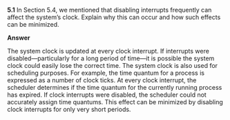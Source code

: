 **5.1** In Section 5.4, we mentioned that disabling interrupts frequently can affect the system’s clock. Explain why this can occur and how such effects can be minimized.

**Answer**

The system clock is updated at every clock interrupt. If interrupts were disabled—particularly for a long period of time—it is possible the system clock could easily lose the correct time. The system clock is also used for scheduling purposes. For example, the time quantum for a process is expressed as a number of clock ticks. At every clock interrupt, the scheduler determines if the time quantum for the currently running process has expired. If clock interrupts were disabled, the scheduler could not accurately assign time quantums. This effect can be minimized by disabling clock interrupts for only very short periods.
